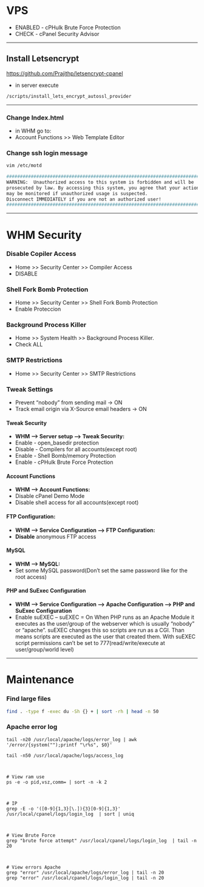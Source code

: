 # VPS


- ENABLED - cPHulk Brute Force Protection
- CHECK   - cPanel Security Advisor

--------------------------------------------------------------------------------

## Install Letsencrypt

https://github.com/Prajithp/letsencrypt-cpanel

- in server execute

```bash
/scripts/install_lets_encrypt_autossl_provider
```

--------------------------------------------------------------------------------

### Change Index.html

- in WHM go to:
- Account Functions >> Web Template Editor

### Change ssh login message

```bash
vim /etc/motd
```

```bash
##########################################################################
WARNING:  Unauthorized access to this system is forbidden and will be
prosecuted by law. By accessing this system, you agree that your actions
may be monitored if unauthorized usage is suspected.
Disconnect IMMEDIATELY if you are not an authorized user!
##########################################################################
```

--------------------------------------------------------------------------------

# WHM Security


### Disable Copiler Access

- Home >> Security Center >> Compiler Access
- DISABLE

### Shell Fork Bomb Protection

- Home >> Security Center >> Shell Fork Bomb Protection
- Enable Proteccion

### Background Process Killer

- Home >> System Health >> Background Process Killer.
- Check ALL

### SMTP Restrictions

- Home >> Security Center >> SMTP Restrictions


### Tweak Settings

- Prevent “nobody” from sending mail  -> ON
- Track email origin via X-Source email headers -> ON


#### Tweak Security

- **WHM –> Server setup –> Tweak Security:**
- Enable  - open_basedir protection
- Disable - Compilers for all accounts(except root)
- Enable  - Shell Bomb/memory Protection
- Enable  - cPHulk Brute Force Protection


#### Account Functions

- **WHM –> Account Functions:**
- Disable cPanel Demo Mode
- Disable shell access for all accounts(except root)


#### FTP Configuration:

- **WHM –> Service Configuration –> FTP Configuration:**
- ****Disable**** anonymous FTP access

#### MySQL

- **WHM –> MySQL:**
- Set some MySQL password(Don’t set the same password like for the root access)

#### PHP and SuExec Configuration

- **WHM –> Service Configuration –> Apache Configuration –> PHP and SuExec Configuration**
- Enable suEXEC – suEXEC = On
When PHP runs as an Apache Module it executes as the user/group of the
webserver which is usually “nobody” or “apache”. suEXEC changes this so
scripts are run as a CGI. Than means scripts are executed as the user
that created them. With suEXEC script permissions can’t be set to
777(read/write/execute at user/group/world level)




--------------------------------------------------------------------------------

# Maintenance

### Find large files
```bash
find . -type f -exec du -Sh {} + | sort -rh | head -n 50
```

###  Apache error log

```
tail -n20 /usr/local/apache/logs/error_log | awk '/error/{system("");printf "\r%s", $0}'

tail -n50 /usr/local/apache/logs/access_log



# View ram use
ps -e -o pid,vsz,comm= | sort -n -k 2



# IP
grep -E -o '([0-9]{1,3}[\.]){3}[0-9]{1,3}' /usr/local/cpanel/logs/login_log  | sort | uniq



# View Brute Force
grep "brute force attempt" /usr/local/cpanel/logs/login_log  | tail -n 20



# View errors Apache
grep "error" /usr/local/apache/logs/error_log | tail -n 20
grep "error" /usr/local/cpanel/logs/login_log | tail -n 20
